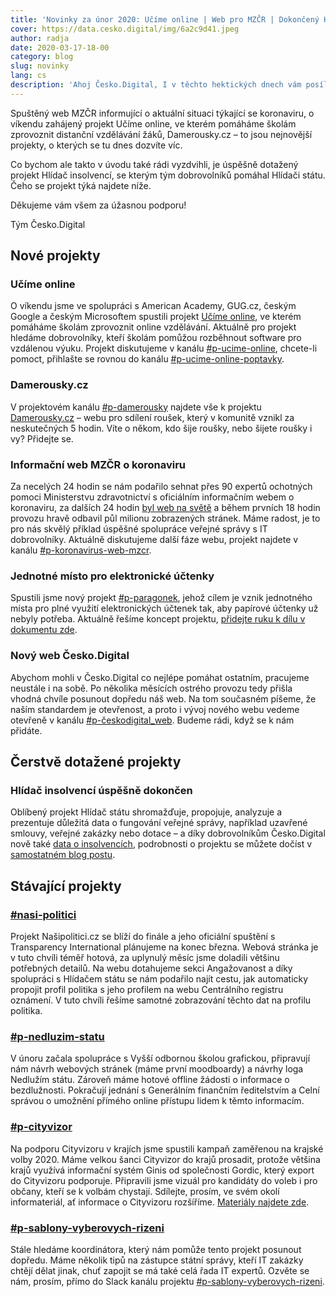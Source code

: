 ```yaml
---
title: 'Novinky za únor 2020: Učíme online | Web pro MZČR | Dokončený Hlídač insolvencí'
cover: https://data.cesko.digital/img/6a2c9d41.jpeg
author: radja
date: 2020-03-17-18-00
category: blog
slug: novinky
lang: cs
description: 'Ahoj Česko.Digital, I v těchto hektických dnech vám posíláme novinky, abyste měli přehled o všem, na čem v komunitě aktuálně pracujeme i co se za uplynulé období podařilo dotáhnout.'
---
```


Spuštěný web MZČR informující o aktuální situaci týkající se koronaviru, o víkendu zahájený projekt Učíme online, ve kterém pomáháme školám zprovoznit distanční vzdělávání žáků, Damerousky.cz – to jsou nejnovější projekty, o kterých se tu dnes dozvíte víc.

Co bychom ale takto v úvodu také rádi vyzdvihli, je úspěšně dotažený projekt Hlídač insolvencí, se kterým tým dobrovolníků pomáhal Hlídači státu. Čeho se projekt týká najdete níže.

Děkujeme vám všem za úžasnou podporu!

Tým Česko.Digital

## Nové projekty

### Učíme online

O víkendu jsme ve spolupráci s American Academy, GUG.cz, českým Google a českým Microsoftem spustili projekt [Učíme online](https://www.ucimeonline.cz), ve kterém pomáháme školám zprovoznit online vzdělávání. Aktuálně pro projekt hledáme dobrovolníky, kteří školám pomůžou rozběhnout software pro vzdálenou výuku. Projekt diskutujeme v kanálu [#p-ucime-online](https://cesko-digital.slack.com/archives/CUXRHTY58), chcete-li pomoct, přihlašte se rovnou do kanálu [#p-ucime-online-poptavky](https://cesko-digital.slack.com/archives/CUY3ZALFL).

### Damerousky.cz

V projektovém kanálu [#p-damerousky](https://cesko-digital.slack.com/archives/CV4566SRG) najdete vše k projektu [Damerousky.cz](https://www.damerousky.cz) – webu pro sdílení roušek, který v komunitě vznikl za neskutečných 5 hodin. Víte o někom, kdo šije roušky, nebo šijete roušky i vy? Přidejte se.

### Informační web MZČR o koronaviru

Za necelých 24 hodin se nám podařilo sehnat přes 90 expertů ochotných pomoci Ministerstvu zdravotnictví s oficiálním informačním webem o koronaviru, za dalších 24 hodin [byl web na světě](https://koronavirus.mzcr.cz) a během prvních 18 hodin provozu hravě odbavil půl milionu zobrazených stránek. Máme radost, je to pro nás skvělý příklad úspěšné spolupráce veřejné správy s IT dobrovolníky. Aktuálně diskutujeme další fáze webu, projekt najdete v kanálu [#p-koronavirus-web-mzcr](https://cesko-digital.slack.com/archives/CUT86QJ1Y).

### Jednotné místo pro elektronické účtenky

Spustili jsme nový projekt [#p-paragonek](https://cesko-digital.slack.com/archives/CUM0HJ5QB), jehož cílem je vznik jednotného místa pro plné využití elektronických účtenek tak, aby papírové účtenky už nebyly potřeba. Aktuálně řešíme koncept projektu, [přidejte ruku k dílu v dokumentu zde](https://docs.google.com/document/d/1XB-dmigsou4SeGORYJegjy-zZ7uFfAwAvVQBwRM0PAw).

### Nový web Česko.Digital

Abychom mohli v Česko.Digital co nejlépe pomáhat ostatním, pracujeme neustále i na sobě. Po několika měsících ostrého
provozu tedy přišla vhodná chvíle posunout dopředu náš web. Na tom současném píšeme, že naším standardem je otevřenost,
a proto i vývoj nového webu vedeme otevřeně v kanálu [#p-českodigital_web](https://cesko-digital.slack.com/archives/CHG9NA23D). Budeme rádi, když se k nám přidáte.

## Čerstvě dotažené projekty

### Hlídač insolvencí úspěšně dokončen

Oblíbený projekt Hlídač státu shromažďuje, propojuje, analyzuje a prezentuje důležitá data o fungování veřejné správy, například uzavřené smlouvy, veřejné zakázky nebo dotace – a díky dobrovolníkům Česko.Digital nově také [data o insolvencích](https://www.hlidacstatu.cz/insolvence), podrobnosti o projektu se můžete dočíst v [samostatném blog postu](https://blog.cesko.digital/2020/03/hlidac-insolvenci).

## Stávající projekty

### [#nasi-politici](https://cesko-digital.slack.com/archives/CK0ER8UBG)

Projekt Našipolitici.cz se blíží do finále a jeho oficiální spuštění s Transparency International plánujeme na konec března. Webová stránka je v tuto chvíli téměř hotová, za uplynulý měsíc jsme doladili většinu potřebných detailů. Na webu dotahujeme sekci Angažovanost a díky spolupráci s Hlídačem státu se nám podařilo najít cestu, jak automaticky propojit profil politika s jeho profilem na webu Centrálního registru oznámení. V tuto chvíli řešíme samotné zobrazování těchto dat na profilu politika.

### [#p-nedluzim-statu](https://cesko-digital.slack.com/archives/CHTQQN5AL)

V únoru začala spolupráce s Vyšší odbornou školou grafickou, připravují nám návrh webových stránek (máme první moodboardy) a návrhy loga Nedlužím státu. Zároveň máme hotové offline žádosti o informace o bezdlužnosti. Pokračují jednání s Generálním finančním ředitelstvím a Celní správou o umožnění přímého online přístupu lidem k těmto informacím.

### [#p-cityvizor](https://cesko-digital.slack.com/archives/CG66HNLH4)

Na podporu Cityvizoru v krajích jsme spustili kampaň zaměřenou na krajské volby 2020. Máme velkou šanci Cityvizor do krajů prosadit, protože většina krajů využívá informační systém Ginis od společnosti Gordic, který export do Cityvizoru podporuje. Připravili jsme vizuál pro kandidáty do voleb i pro občany, kteří se k volbám chystají. Sdílejte, prosím, ve svém okolí informateriál, ať informace o Cityvizoru rozšíříme. [Materiály najdete zde](https://drive.google.com/drive/folders/1kMCmOsHxk4VEZVRoxPVh3c5Ntmv_79H1).

### [#p-sablony-vyberovych-rizeni](https://cesko-digital.slack.com/archives/CSHURJA9L)

Stále hledáme koordinátora, který nám pomůže tento projekt posunout dopředu. Máme několik tipů na zástupce státní správy, kteří IT zakázky chtějí dělat jinak, chuť zapojit se má také celá řada IT expertů. Ozvěte se nám, prosím, přímo do Slack kanálu projektu [#p-sablony-vyberovych-rizeni](https://cesko-digital.slack.com/archives/CSHURJA9L).
